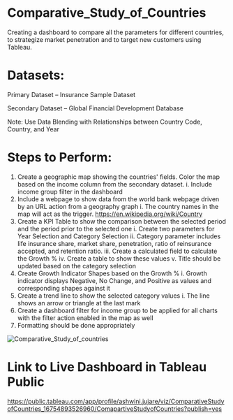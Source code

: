 # Comparative_Study_of_Countries
Creating a dashboard to compare all the parameters for different countries, to strategize market penetration and to target new customers using Tableau.

# Datasets:

Primary Dataset – Insurance Sample Dataset

Secondary Dataset – Global Financial Development Database

Note: Use Data Blending with Relationships between Country Code, Country, and Year

# Steps to Perform: 

1. Create a geographic map showing the countries' fields. Color the map based on the income column from the secondary dataset.
    i. Include income group filter in the dashboard
2. Include a webpage to show data from the world bank webpage driven by an URL action from a geography graph
    i. The country names in the map will act as the trigger. https://en.wikipedia.org/wiki/Country
3. Create a KPI Table to show the comparison between the selected period and the period prior to the selected one
    i. Create two parameters for Year Selection and Category Selection
   ii. Category parameter includes life insurance share, market share, penetration, ratio of reinsurance accepted, and retention ratio.
  iii. Create a calculated field to calculate the Growth %
   iv. Create a table to show these values
    v. Title should be updated based on the category selection
4. Create Growth Indicator Shapes based on the Growth %
   i. Growth indicator displays Negative, No Change, and Positive as values and corresponding shapes against it
5. Create a trend line to show the selected category values
   i. The line shows an arrow or triangle at the last mark
6. Create a dashboard filter for income group to be applied for all charts with the filter action enabled in the map as well
7. Formatting should be done appropriately

![Comparative_Study_of_countries](https://github.com/ashwinijujare/Comparative_Study_of_Countries/assets/117963460/e55a10e7-736c-4787-8248-d81a1106c823)


# Link to Live Dashboard in Tableau Public
https://public.tableau.com/app/profile/ashwini.jujare/viz/ComparativeStudyofCountries_16754893526960/ComapartiveStudyofCountries?publish=yes
